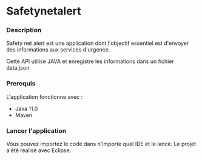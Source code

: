 # Safetynetalert

### Description

Safety net alert est une application dont l'objectif essentiel est d'envoyer des informations aux services d'urgence.

Cette API utilise JAVA et enregistre les informations dans un fichier data.json

### Prerequis

L'application fonctionne avec :

- Java 11.0
- Maven

### Lancer l'application

Vous pouvez importez le code dans n'importe quel IDE et le lancé.
Le projet a été réalisé avec Eclipse.

